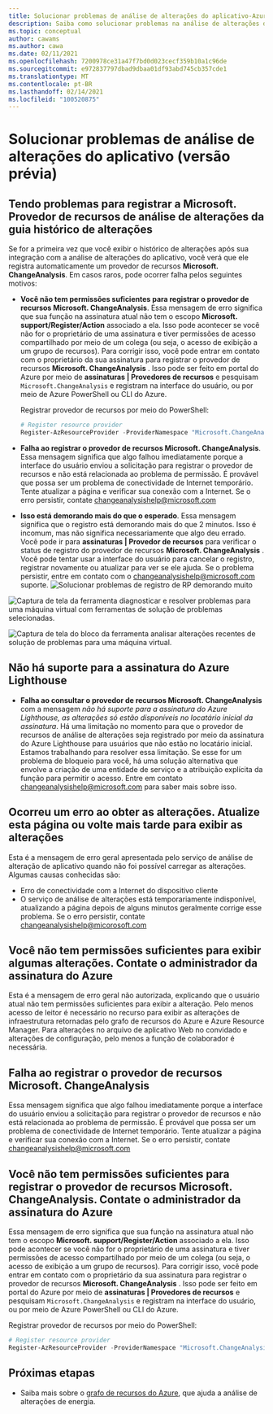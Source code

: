 ```yaml
---
title: Solucionar problemas de análise de alterações do aplicativo-Azure Monitor
description: Saiba como solucionar problemas na análise de alterações do aplicativo.
ms.topic: conceptual
author: cawams
ms.author: cawa
ms.date: 02/11/2021
ms.openlocfilehash: 7200978ce31a47f7bd0d023cecf359b10a1c96de
ms.sourcegitcommit: e972837797dbad9dbaa01df93abd745cb357cde1
ms.translationtype: MT
ms.contentlocale: pt-BR
ms.lasthandoff: 02/14/2021
ms.locfileid: "100520875"
---
```

# <a name="troubleshoot-application-change-analysis-preview"></a>Solucionar problemas de análise de alterações do aplicativo (versão prévia)

## <a name="having-trouble-registering-microsoft-change-analysis-resource-provider-from-change-history-tab"></a>Tendo problemas para registrar a Microsoft. Provedor de recursos de análise de alterações da guia histórico de alterações

Se for a primeira vez que você exibir o histórico de alterações após sua integração com a análise de alterações do aplicativo, você verá que ele registra automaticamente um provedor de recursos **Microsoft. ChangeAnalysis**. Em casos raros, pode ocorrer falha pelos seguintes motivos:

- **Você não tem permissões suficientes para registrar o provedor de recursos Microsoft. ChangeAnalysis**. Essa mensagem de erro significa que sua função na assinatura atual não tem o escopo **Microsoft. support/Register/Action** associado a ela. Isso pode acontecer se você não for o proprietário de uma assinatura e tiver permissões de acesso compartilhado por meio de um colega (ou seja, o acesso de exibição a um grupo de recursos). Para corrigir isso, você pode entrar em contato com o proprietário da sua assinatura para registrar o provedor de recursos **Microsoft. ChangeAnalysis** . Isso pode ser feito em portal do Azure por meio de **assinaturas | Provedores de recursos** e pesquisam ```Microsoft.ChangeAnalysis``` e registram na interface do usuário, ou por meio de Azure PowerShell ou CLI do Azure.

    Registrar provedor de recursos por meio do PowerShell:
    ```PowerShell
    # Register resource provider
    Register-AzResourceProvider -ProviderNamespace "Microsoft.ChangeAnalysis"
    ```

- **Falha ao registrar o provedor de recursos Microsoft. ChangeAnalysis**. Essa mensagem significa que algo falhou imediatamente porque a interface do usuário enviou a solicitação para registrar o provedor de recursos e não está relacionada ao problema de permissão. É provável que possa ser um problema de conectividade de Internet temporário. Tente atualizar a página e verificar sua conexão com a Internet. Se o erro persistir, contate changeanalysishelp@microsoft.com

- **Isso está demorando mais do que o esperado**. Essa mensagem significa que o registro está demorando mais do que 2 minutos. Isso é incomum, mas não significa necessariamente que algo deu errado. Você pode ir para **assinaturas | Provedor de recursos** para verificar o status de registro do provedor de recursos **Microsoft. ChangeAnalysis** . Você pode tentar usar a interface do usuário para cancelar o registro, registrar novamente ou atualizar para ver se ele ajuda. Se o problema persistir, entre em contato com o changeanalysishelp@microsoft.com suporte.
    ![Solucionar problemas de registro de RP demorando muito](./media/change-analysis/troubleshoot-registration-taking-too-long.png)

![Captura de tela da ferramenta diagnosticar e resolver problemas para uma máquina virtual com ferramentas de solução de problemas selecionadas.](./media/change-analysis/vm-dnsp-troubleshootingtools.png)

![Captura de tela do bloco da ferramenta analisar alterações recentes de solução de problemas para uma máquina virtual.](./media/change-analysis/analyze-recent-changes.png)

## <a name="azure-lighthouse-subscription-is-not-supported"></a>Não há suporte para a assinatura do Azure Lighthouse

- **Falha ao consultar o provedor de recursos Microsoft. ChangeAnalysis** com a mensagem *não há suporte para a assinatura do Azure Lighthouse, as alterações só estão disponíveis no locatário inicial da assinatura*. Há uma limitação no momento para que o provedor de recursos de análise de alterações seja registrado por meio da assinatura do Azure Lighthouse para usuários que não estão no locatário inicial. Estamos trabalhando para resolver essa limitação. Se esse for um problema de bloqueio para você, há uma solução alternativa que envolve a criação de uma entidade de serviço e a atribuição explícita da função para permitir o acesso.  Entre em contato changeanalysishelp@microsoft.com para saber mais sobre isso.

## <a name="an-error-occurred-while-getting-changes-please-refresh-this-page-or-come-back-later-to-view-changes"></a>Ocorreu um erro ao obter as alterações. Atualize esta página ou volte mais tarde para exibir as alterações

Esta é a mensagem de erro geral apresentada pelo serviço de análise de alteração de aplicativo quando não foi possível carregar as alterações. Algumas causas conhecidas são:

- Erro de conectividade com a Internet do dispositivo cliente
- O serviço de análise de alterações está temporariamente indisponível, atualizando a página depois de alguns minutos geralmente corrige esse problema. Se o erro persistir, contate changeanalysishelp@micorosoft.com

## <a name="you-dont-have-enough-permissions-to-view-some-changes-contact-your-azure-subscription-administrator"></a>Você não tem permissões suficientes para exibir algumas alterações. Contate o administrador da assinatura do Azure

Esta é a mensagem de erro geral não autorizada, explicando que o usuário atual não tem permissões suficientes para exibir a alteração. Pelo menos acesso de leitor é necessário no recurso para exibir as alterações de infraestrutura retornadas pelo grafo de recursos do Azure e Azure Resource Manager. Para alterações no arquivo de aplicativo Web no convidado e alterações de configuração, pelo menos a função de colaborador é necessária.

## <a name="failed-to-register-microsoftchangeanalysis-resource-provider"></a>Falha ao registrar o provedor de recursos Microsoft. ChangeAnalysis

Essa mensagem significa que algo falhou imediatamente porque a interface do usuário enviou a solicitação para registrar o provedor de recursos e não está relacionada ao problema de permissão. É provável que possa ser um problema de conectividade de Internet temporário. Tente atualizar a página e verificar sua conexão com a Internet. Se o erro persistir, contate changeanalysishelp@microsoft.com

## <a name="you-dont-have-enough-permissions-to-register-microsoftchangeanalysis-resource-provider-contact-your-azure-subscription-administrator"></a>Você não tem permissões suficientes para registrar o provedor de recursos Microsoft. ChangeAnalysis. Contate o administrador da assinatura do Azure

Essa mensagem de erro significa que sua função na assinatura atual não tem o escopo **Microsoft. support/Register/Action** associado a ela. Isso pode acontecer se você não for o proprietário de uma assinatura e tiver permissões de acesso compartilhado por meio de um colega (ou seja, o acesso de exibição a um grupo de recursos). Para corrigir isso, você pode entrar em contato com o proprietário da sua assinatura para registrar o provedor de recursos **Microsoft. ChangeAnalysis** . Isso pode ser feito em portal do Azure por meio de **assinaturas | Provedores de recursos** e pesquisam ```Microsoft.ChangeAnalysis``` e registram na interface do usuário, ou por meio de Azure PowerShell ou CLI do Azure.

Registrar provedor de recursos por meio do PowerShell:

```PowerShell
# Register resource provider
Register-AzResourceProvider -ProviderNamespace "Microsoft.ChangeAnalysis"
```

## <a name="next-steps"></a>Próximas etapas

- Saiba mais sobre o [grafo de recursos do Azure](../../governance/resource-graph/overview.md), que ajuda a análise de alterações de energia.